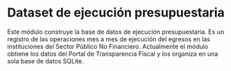 # Dataset de ejecución presupuestaria

Este módulo construye la base de datos de ejecución presupuestaria. Es un registro de las operaciones mes a mes
de ejecución del egresos en las instituciones del Sector Público No Financiero. Actualmente el módulo obtiene los
datos del Portal de Transparencia Fiscal y los organiza en una sola base de datos SQLite.
